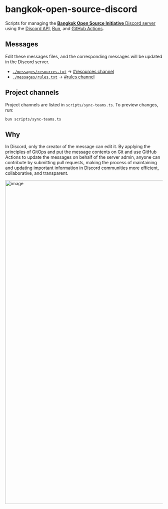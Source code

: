 # bangkok-open-source-discord

Scripts for managing the [**Bangkok Open Source Initiative** Discord server](https://discord.gg/cMQhdBUm8V) using the [Discord API](https://discord.com/developers/docs/reference), [Bun](https://bun.sh/), and [GitHub Actions](https://docs.github.com/en/actions).

## Messages

Edit these messages files, and the corresponding messages will be updated in the Discord server.

- [`./messages/resources.txt`](./messages/resources.txt) &rarr; [#resources channel](https://discord.com/channels/1062609208106832002/1062609209126039645/1070367687647166474)
- [`./messages/rules.txt`](./messages/rules.txt) &rarr; [#rules channel](https://discord.com/channels/1062609208106832002/1070380037435568233/1070380691969290372)

## Project channels

Project channels are listed in `scripts/sync-teams.ts`. To preview changes, run:

```
bun scripts/sync-teams.ts
```

## Why

In Discord, only the creator of the message can edit it. By applying the principles of GitOps and put the message contents on Git and use GitHub Actions to update the messages on behalf of the server admin, anyone can contribute by submitting pull requests, making the process of maintaining and updating important information in Discord communities more efficient, collaborative, and transparent.

<img width="1032" alt="image" src="https://user-images.githubusercontent.com/193136/216098888-9441f09d-3735-459d-881e-3ed783cee16f.png">
